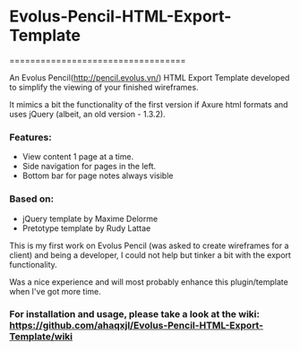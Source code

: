 # Evolus-Pencil-HTML-Export-Template
==================================

An Evolus Pencil(http://pencil.evolus.vn/) HTML Export Template developed to simplify the viewing of your finished wireframes.

It mimics a bit the functionality of the first version if Axure html formats and uses jQuery (albeit, an old version - 1.3.2).

### Features:
 * View content 1 page at a time. 
 * Side navigation for pages in the left. 
 * Bottom bar for page notes always visible


### Based on:
 * jQuery template by Maxime Delorme
 * Pretotype template by Rudy Lattae



This is my first work on Evolus Pencil (was asked to create wireframes for a client) and being a developer, I could not help but tinker a bit with the export functionality. 

Was a nice experience and will most probably enhance this plugin/template when I've got more time.


### For installation and usage, please take a look at the wiki: https://github.com/ahaqxjl/Evolus-Pencil-HTML-Export-Template/wiki
